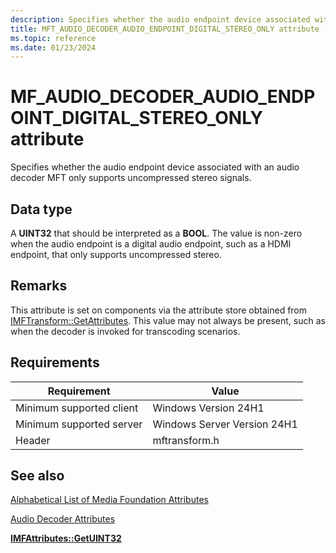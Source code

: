 ```yaml
---
description: Specifies whether the audio endpoint device associated with an audio decoder MFT only supports uncompressed stereo signals.
title: MFT_AUDIO_DECODER_AUDIO_ENDPOINT_DIGITAL_STEREO_ONLY attribute (mftransform.h)
ms.topic: reference
ms.date: 01/23/2024
---
```


# MF\_AUDIO\_DECODER\_AUDIO\_ENDPOINT\_DIGITAL\_STEREO\_ONLY attribute

Specifies whether the audio endpoint device associated with an audio decoder MFT only supports uncompressed stereo signals.

## Data type

A **UINT32** that should be interpreted as a **BOOL**. The value is non-zero when the audio endpoint is a digital audio endpoint, such as a HDMI endpoint, that only supports uncompressed stereo.

## Remarks

This attribute is set on components via the attribute store obtained from [IMFTransform::GetAttributes](/windows/win32/api/mftransform/nf-mftransform-imftransform-getattributes). This value may not always be present, such as when the decoder is invoked for transcoding scenarios.

## Requirements

| Requirement | Value |
|-------------------------------------|---------------------|
| Minimum supported client | Windows Version 24H1 |
| Minimum supported server | Windows Server Version 24H1 |
| Header | mftransform.h |



## See also

<dl> <dt>

[Alphabetical List of Media Foundation Attributes](alphabetical-list-of-media-foundation-attributes.md)
</dt> <dt>

[Audio Decoder Attributes](audio-decoder-attributes.md)
</dt> <dt>

[**IMFAttributes::GetUINT32**](/windows/desktop/api/mfobjects/nf-mfobjects-imfattributes-getuint32)
</dt>  </dl>

 

 

